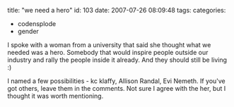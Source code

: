 title: "we need a hero"
id: 103
date: 2007-07-26 08:09:48
tags: 
categories: 
- codensplode
- gender

I spoke with a woman from a university that said she thought what we needed was a hero. Somebody that would inspire people outside our industry and rally the people inside it already. And they should still be living :)

I named a few possibilities - kc klaffy, Allison Randal, Evi Nemeth. If you've got others, leave them in the comments. Not sure I agree with the her, but I thought it was worth mentioning.
